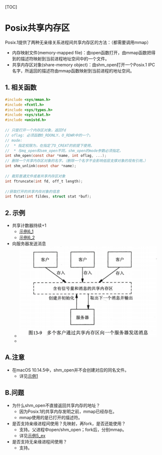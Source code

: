 [TOC]

# Posix共享内存区
Posix.1提供了两种无亲缘关系进程间共享内存区的方法：（都需要调用mmap）
* 内存映射文件(memory-mapped file)：由open函数打开，由mmap函数把得到的描述符映射到当前进程地址空间中的一个文件。
* 共享内存区对象(share-memory object)：由shm_open打开一个Posix.1 IPC名字，所返回的描述符由mmap函数映射到当前进程的地址空间。


## 1. 相关函数
```c
#include <sys/mman.h>
#include <fcntl.h>
#include <sys/types.h>
#include <sys/stat.h>
#include <unistd.h>

// 只是打开一个内存区对象，返回fd
// oflag: 必须函数O_RDONLY、O_RDWR中的一个。
// mode: 
//  * 指定权限为，在指定了O_CREAT的前提下使用。
//  * 与mq_open和sem_open不同，shm_open的mode参数必须指定。
int shm_open(const char *name, int oflag, ...);
// 删除一个共享内存区对象的名字。（删除一个名字不会影响低层支撑对象的现有引用。）
int shm_unlink(const char *name);

// 裁剪普通文件或者共享内存区对象
int ftruncate(int fd, off_t length);

//获取打开的共享内存对象的信息
int fstat(int fildes, struct stat *buf);
```

## 2. 示例
* 共享计数器持续+1
    * [示例6_1](./Examples/6_1_ex_pxshm_server1.c)
    * [示例6_2](./Examples/6_2_ex_pxshm_client1.c)
* 向服务器发送消息
    * ![](./one_server_multi_client.png)
    * 

## A.注意
* 在macOS 10.14.5中，shm_open并不会创建对应的同名文件。
    * 详见[示例1](./Examples/1_ex_shm_create.c)

## B.问题
* 为什么shm_open不直接返回共享内存的地址？
    * 因为Posix.1的共享内存发明之前，mmap已经存在。
    * mmap使用的是已打开的描述符。
* 是否支持亲缘进程间使用？先映射，再fork，是否还能使用？
    * 支持。父进程中open/shm_open；fork后，分别mmap。
    * 详见[示例5_ex](./Examples/5_ex_pxshm_test3.c)
* 是否支持无亲缘进程间使用？
    * 支持。


